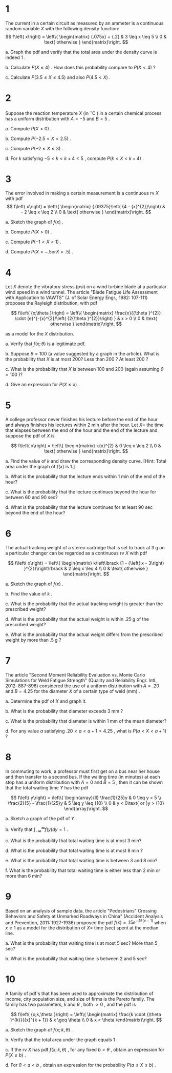 # 1
The current in a certain circuit as measured by an ammeter is a continuous random variable $X$ with the following density function:
$$
f\left( x\right) = \left\{ \begin{matrix} {.075x} + {.2} & 3 \leq x \leq 5 \\ 0 & \text{ otherwise } \end{matrix}\right.
$$

a. Graph the pdf and verify that the total area under the density curve is indeed 1 .

b. Calculate $P\left( {X \leq 4}\right)$ . How does this probability compare to $P\left( {X < 4}\right)$ ?

c. Calculate $P\left( {{3.5} \leq X \leq {4.5}}\right)$ and also $P\left( {{4.5} < X}\right)$ .
# 2
Suppose the reaction temperature $X$ (in ${}^{ \circ }\mathrm{C}$ ) in a certain chemical process has a uniform distribution with $A = - 5$ and $B = 5$ .

a. Compute $P\left( {X < 0}\right)$ .

b. Compute $P\left( {-{2.5} < X < {2.5}}\right)$ .

c. Compute $P\left( {-2 \leq X \leq 3}\right)$ .

d. For $k$ satisfying $- 5 < k < k + 4 < 5$ , compute $P\left( {k < X < k + 4}\right)$ .
# 3
The error involved in making a certain measurement is a continuous rv $X$ with pdf
$$
f\left( x\right) = \left\{ \begin{matrix} {.09375}\left( {4 - {x}^{2}}\right) & - 2 \leq x \leq 2 \\ 0 & \text{ otherwise } \end{matrix}\right.
$$

a. Sketch the graph of $f\left( x\right)$ .

b. Compute $P\left( {X > 0}\right)$ .

c. Compute $P\left( {-1 < X < 1}\right)$ .

d. Compute $P\left( {X < - {.5}\text{or}X > {.5}}\right)$ .
# 4
Let $X$ denote the vibratory stress (psi) on a wind turbine blade at a particular wind speed in a wind tunnel. The article "Blade Fatigue Life Assessment with Application to VAWTS" (J. of Solar Energy Engr., 1982: 107-111) proposes the Rayleigh distribution, with pdf

$$
f\left( {x;\theta }\right) = \left\{ \begin{matrix} \frac{x}{{\theta }^{2}} \cdot {e}^{-{x}^{2}/\left( {2{\theta }^{2}}\right) } & x > 0 \\ 0 & \text{ otherwise } \end{matrix}\right.
$$

as a model for the $X$ distribution.

a. Verify that $f\left( {x;\theta }\right)$ is a legitimate pdf.

b. Suppose $\theta = {100}$ (a value suggested by a graph in the article). What is the probability that $X$ is at most 200? Less than 200 ? At least 200 ?

c. What is the probability that $X$ is between 100 and 200 (again assuming $\theta = {100}$ )?

d. Give an expression for $P\left( {X \leq x}\right)$ .
# 5
A college professor never finishes his lecture before the end of the hour and always finishes his lectures within 2 min after the hour. Let $X =$ the time that elapses between the end of the hour and the end of the lecture and suppose the pdf of $X$ is

$$
f\left( x\right) = \left\{ \begin{matrix} k{x}^{2} & 0 \leq x \leq 2 \\ 0 & \text{ otherwise } \end{matrix}\right.
$$

a. Find the value of $k$ and draw the corresponding density curve. [Hint: Total area under the graph of $f\left( x\right)$ is 1.]

b. What is the probability that the lecture ends within 1 min of the end of the hour?

c. What is the probability that the lecture continues beyond the hour for between 60 and 90 sec?

d. What is the probability that the lecture continues for at least 90 sec beyond the end of the hour?
# 6
The actual tracking weight of a stereo cartridge that is set to track at $3\mathrm{\;g}$ on a particular changer can be regarded as a continuous rv $X$ with pdf

$$
f\left( x\right) = \left\{ \begin{matrix} k\left\lbrack {1 - {\left( x - 3\right) }^{2}}\right\rbrack & 2 \leq x \leq 4 \\ 0 & \text{ otherwise } \end{matrix}\right.
$$

a. Sketch the graph of $f\left( x\right)$ .

b. Find the value of $k$ .

c. What is the probability that the actual tracking weight is greater than the prescribed weight?

d. What is the probability that the actual weight is within ${.25}\mathrm{\;g}$ of the prescribed weight?

e. What is the probability that the actual weight differs from the prescribed weight by more than ${.5}\mathrm{\;g}$ ?
# 7
The article "Second Moment Reliability Evaluation vs. Monte Carlo Simulations for Weld Fatigue Strength" (Quality and Reliability Engr. Intl., 2012: 887-896) considered the use of a uniform distribution with $A = {.20}$ and $B = {4.25}$ for the diameter $X$ of a certain type of weld $\left( \mathrm{{mm}}\right)$ .

a. Determine the pdf of $X$ and graph it.

b. What is the probability that diameter exceeds $3\mathrm{\;{mm}}$ ?

c. What is the probability that diameter is within $1\mathrm{\;{mm}}$ of the mean diameter?

d. For any value $a$ satisfying ${.20} < a < a + 1 < {4.25}$ , what is $P\left( {a < X < a + 1}\right)$ ?
# 8
In commuting to work, a professor must first get on a bus near her house and then transfer to a second bus. If the waiting time (in minutes) at each stop has a uniform distribution with $A = 0$ and $B = 5$ , then it can be shown that the total waiting time $Y$ has the pdf

$$
f\left( y\right) = \left\{ \begin{array}{ll} \frac{1}{25}y & 0 \leq y < 5 \\ \frac{2}{5} - \frac{1}{25}y & 5 \leq y \leq {10} \\ 0 & y < 0\text{ or }y > {10} \end{array}\right.
$$

a. Sketch a graph of the pdf of $Y$ .

b. Verify that ${\int }_{-\infty }^{\infty }f\left( y\right) {dy} = 1$ .

c. What is the probability that total waiting time is at most 3 min?

d. What is the probability that total waiting time is at most $8\mathrm{\;{min}}$ ?

e. What is the probability that total waiting time is between 3 and 8 min?

f. What is the probability that total waiting time is either less than 2 min or more than 6 min?
# 9
Based on an analysis of sample data, the article "Pedestrians" Crossing Behaviors and Safety at Unmarked Roadways in China" (Accident Analysis and Prevention, 2011: 1927-1936) proposed the pdf $f\left( x\right) = {.15}{e}^{-{.15}\left( {x - 1}\right) }$ when $x \geq 1$ as a model for the distribution of $X =$ time (sec) spent at the median line.

a. What is the probability that waiting time is at most 5 sec? More than 5 sec?

b. What is the probability that waiting time is between 2 and 5 sec?
# 10
A family of pdf's that has been used to approximate the distribution of income, city population size, and size of firms is the Pareto family. The family has two parameters, $k$ and $\theta$ , both $> 0$ , and the pdf is

$$
f\left( {x;k,\theta }\right) = \left\{ \begin{matrix} \frac{k \cdot {\theta }^{k}}{{x}^{k + 1}} & x \geq \theta \\ 0 & x < \theta \end{matrix}\right.
$$

a. Sketch the graph of $f\left( {x;k,\theta }\right)$ .

b. Verify that the total area under the graph equals 1 .

c. If the rv $X$ has pdf $f\left( {x;k,\theta }\right)$ , for any fixed $b > \theta$ , obtain an expression for $P\left( {X \leq b}\right)$ .

d. For $\theta < a < b$ , obtain an expression for the probability $P\left( {a \leq X \leq b}\right)$ .